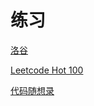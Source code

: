# 练习

[洛谷](洛谷/洛谷.md "洛谷")

[Leetcode Hot 100](<Leetcode Hot 100/Leetcode Hot 100.md> "Leetcode Hot 100")

[代码随想录](代码随想录/代码随想录.md "代码随想录")
